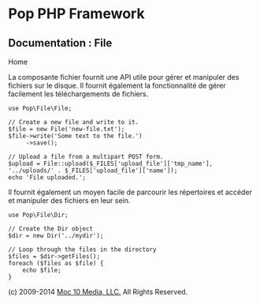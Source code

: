 Pop PHP Framework
=================

Documentation : File
--------------------

Home

La composante fichier fournit une API utile pour gérer et manipuler des
fichiers sur le disque. Il fournit également la fonctionnalité de gérer
facilement les téléchargements de fichiers.

    use Pop\File\File;

    // Create a new file and write to it.
    $file = new File('new-file.txt');
    $file->write('Some text to the file.')
         ->save();

    // Upload a file from a multipart POST form.
    $upload = File::upload($_FILES['upload_file']['tmp_name'], '../uploads/' . $_FILES['upload_file']['name']);
    echo 'File uploaded.';

Il fournit également un moyen facile de parcourir les répertoires et
accéder et manipuler des fichiers en leur sein.

    use Pop\File\Dir;

    // Create the Dir object
    $dir = new Dir('../mydir');

    // Loop through the files in the directory
    $files = $dir->getFiles();
    foreach ($files as $file) {
        echo $file;
    }

\(c) 2009-2014 [Moc 10 Media, LLC.](http://www.moc10media.com) All
Rights Reserved.
